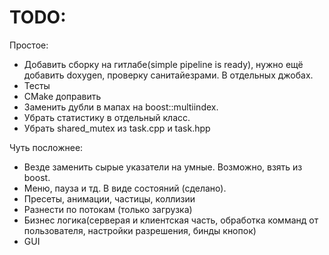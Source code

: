 # TODO: 
Простое:
* Добавить сборку на гитлабе(simple pipeline is ready), нужно ещё добавить doxygen, проверку санитайезрами. В отдельных джобах.
* Тесты
* CMake доправить
* Заменить дубли в мапах на boost::multiindex.
* Убрать статистику в отдельный класс.
* Убрать shared_mutex из task.cpp и task.hpp

Чуть посложнее:
* Везде заменить сырые указатели на умные. Возможно, взять из boost.
* Меню, пауза и тд. В виде состояний (сделано).
* Пресеты, анимации, частицы, коллизии
* Разнести по потокам (только загрузка)
* Бизнес логика(серверая и клиентская часть, обработка комманд от пользователя, настройки разрешения, бинды кнопок)
* GUI
